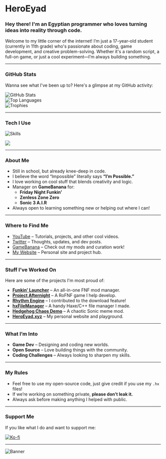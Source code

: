 # HeroEyad

### Hey there! I'm an Egyptian programmer who loves turning ideas into reality through code.

Welcome to my little corner of the internet! I’m just a 17-year-old student (currently in 11th grade) who's passionate about coding, game development, and creative problem-solving. Whether it's a random script, a full-on game, or just a cool experiment—I’m always building something.

---

### **GitHub Stats**
Wanna see what I've been up to? Here's a glimpse at my GitHub activity:

![GitHub Stats](https://github-readme-stats.vercel.app/api?username=HeroEyad&show_icons=true)  
![Top Languages](https://github-readme-stats.vercel.app/api/top-langs/?username=HeroEyad)  
![Trophies](https://github-profile-trophy.vercel.app/?username=HeroEyad&theme=dracula&no-frame=false&no-bg=true&margin-w=4)  

---

### **Tech I Use**

![Skills](https://skillicons.dev/icons?i=js,html,css,haxe,haxeflixel,lua,windows,python,bootstrap,discord,nodejs,vscode,github,robloxstudio,cpp&perline=5)

![](https://komarev.com/ghpvc/?username=HeroEyad)

---

### **About Me**
- Still in school, but already knee-deep in code.
- I believe the word “Impossible” literally says **“I’m Possible.”**  
- I love working on cool stuff that blends creativity and logic.
- Manager on **GameBanana** for:
  - **Friday Night Funkin’**
  - **Zenless Zone Zero**
  - **Sonic 3 A.I.R**
- Always open to learning something new or helping out where I can!

---

### **Where to Find Me**
- [YouTube](https://www.youtube.com/c/HeroEyad) – Tutorials, projects, and other cool videos.
- [Twitter](https://twitter.com/HeroEyad_) – Thoughts, updates, and dev posts.
- [GameBanana](https://gamebanana.com/members/1826250) – Check out my mods and curation work!
- [My Website](https://heroeyad.xyz/) – Personal site and project hub.

---

### **Stuff I’ve Worked On**
Here are some of the projects I'm most proud of:

- **[Funkin' Launcher](https://github.com/Funkin-Launcher-Team/FunkinLauncher)** – An all-in-one FNF mod manager.
- **[Project Afternight](https://www.roblox.com/games/13042495892/UPDATE-1-Project-Afternight)** – A RoFNF game I help develop.
- **[Rhythm Engine](https://github.com/MeguminBOT/Rhythm-Engine-Source)** – I contributed to the download feature!
- **[hxFileManager](https://lib.haxe.org/p/hxFileManager/)** – A handy Haxe/C++ file manager I made.
- **[Hedgehog Chaos Demo](https://github.com/HeroEyad/Hedgehog-Chaos-Demo)** – A chaotic Sonic meme mod.
- **[HeroEyad.xyz](https://heroeyad.xyz/)** – My personal website and playground.

---

### **What I’m Into**
- **Game Dev** – Designing and coding new worlds.
- **Open Source** – Love building things with the community.
- **Coding Challenges** – Always looking to sharpen my skills.

---

### **My Rules**
- Feel free to use my open-source code, just give credit if you use my `.hx` files!
- If we’re working on something private, **please don’t leak it.**
- Always ask before making anything I helped with public.

---

### **Support Me**
If you like what I do and want to support me:

[![Ko-fi](https://ko-fi.com/img/githubbutton_sm.svg)](https://ko-fi.com/V7V6K2H51)

---

![Banner](https://cdn.discordapp.com/attachments/1357025713764565078/1360370686975283401/runningsaccurate.gif?ex=6811f1ae&is=6810a02e&hm=3073ca66bc43a7233e72a2040eaa81c5f059cac59b605acbe5fc561cafba5bb6&)